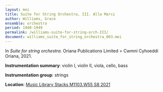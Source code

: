 ```yaml
---
layout: mei
title: Suite for String Orchestra, III. Alla Marci
author: Williams, Grace
ensemble: orchestra
period: 1940-1949
permalink: /williams-suite-for-string-orch-III/
document: williams_suite_for_string_orchestra_003.mei
---
```


In *Suite for string orchestra.* Oriana Publications Limited = Cwmni Cyhoeddi Oriana, 2021.

**Instrumentation summary**: violin I, violin II, viola, cello, bass

**Instrumentation group**: strings

**Location**: <a href="https://tufts.primo.exlibrisgroup.com/permalink/01TUN_INST/1kc9gia/alma991018677497403851" target="_blank">Music Library Stacks M1103.W55 S8 2021</a>
